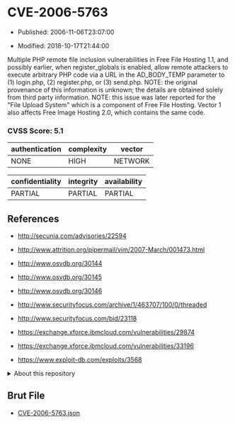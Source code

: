# CVE-2006-5763

- Published: 2006-11-06T23:07:00

- Modified: 2018-10-17T21:44:00

Multiple PHP remote file inclusion vulnerabilities in Free File Hosting 1.1, and possibly earlier, when register_globals is enabled, allow remote attackers to execute arbitrary PHP code via a URL in the AD_BODY_TEMP parameter to (1) login.php, (2) register.php, or (3) send.php.  NOTE: the original provenance of this information is unknown; the details are obtained solely from third party information. NOTE: this issue was later reported for the "File Upload System" which is a component of Free File Hosting.  Vector 1 also affects Free Image Hosting 2.0, which contains the same code.

### CVSS Score: **5.1**

| authentication | complexity | vector |
| --- | --- | --- |
| NONE | HIGH | NETWORK |

| confidentiality | integrity | availability |
| --- | --- | --- |
| PARTIAL | PARTIAL | PARTIAL |

## References

* http://secunia.com/advisories/22594

* http://www.attrition.org/pipermail/vim/2007-March/001473.html

* http://www.osvdb.org/30144

* http://www.osvdb.org/30145

* http://www.osvdb.org/30146

* http://www.securityfocus.com/archive/1/463707/100/0/threaded

* http://www.securityfocus.com/bid/23118

* https://exchange.xforce.ibmcloud.com/vulnerabilities/29874

* https://exchange.xforce.ibmcloud.com/vulnerabilities/33196

* https://www.exploit-db.com/exploits/3568

<details>
<summary>About this repository</summary> 

  This repository is part of the project [Live Hack CVE](https://github.com/Live-Hack-CVE). Main website can be found [www.live-hack.org](https://www.live-hack.org) 
  
  Made by [Sn0wAlice](https://github.com/Sn0wAlice) for the people that care about security and need to have a feed of the latest CVEs. Hope you enjoy it, don't forget to star the repo and follow me on [Twitter](https://twitter.com/Sn0wAlice) and [Github](https://github.com/Sn0wAlice). And that is my [personnal website](https://www.alice-snow.me/)

  - [Home Page](https://github.com/Live-Hack-CVE)
  - [Framework](https://github.com/Live-Hack-CVE/cve-framework)
  - [CVE database](https://github.com/Live-Hack-CVE/full_database)
  - [Changelog](https://github.com/Live-Hack-CVE/Changelog)
</details>

## Brut File

* [CVE-2006-5763.json](https://raw.githubusercontent.com/Live-Hack-CVE/full_database/main/cves/2006/CVE-2006-5763.json)

